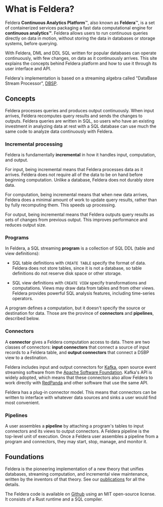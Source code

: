 # What is Feldera?

Feldera **Continuous Analytics Platform**&trade;, also known as
**Feldera**&trade;, is a set of containerized services packaging a fast
data computational engine for **continuous analytics&trade;**. Feldera allows
users to run continuous queries directly on data in motion, without storing
the data in databases or storage systems, before querying.

With Feldera, DML and DDL SQL written for popular databases can operate
continuously, with few changes, on data as it continuously arrives. This
site explains the concepts behind Feldera platform and how to use it
through its user interface and API.

Feldera's implementation is based on a streaming algebra called "DataBase
Stream Processor", [DBSP](/spec.pdf).

## Concepts

Feldera processes queries and produces output continuously.  When input
arrives, Feldera recomputes query results and sends the changes to
outputs.  Feldera queries are written in SQL, so users who have an
existing investment in analyzing data at rest with a SQL database can
use much the same code to analyze data continuously with Feldera.

### Incremental processing

Feldera is fundamentally **incremental** in how it handles input,
computation, and output.

For input, being incremental means that Feldera processes data as it
arrives. Feldera does not require all of the data to
be on hand before beginning computation. Unlike a database, Feldera does
not durably store data.

For computation, being incremental means that when new data arrives,
Feldera does a minimal amount of work to update query results, rather
than by fully recomputing them. This speeds up processing.

For output, being incremental means that Feldera outputs query results as
sets of changes from previous output. This improves performance and
reduces output size.

### Programs

In Feldera, a SQL streaming **program** is a collection of SQL DDL (table
and view definitions):

* SQL table definitions with `CREATE TABLE` specify the format of
  data.  Feldera does not store tables, since it is not a database, so
  table definitions do not reserve disk space or other storage.

* SQL view definitions with `CREATE VIEW` specify transformations and
  computations.  Views may draw data from tables and from other views.
  Feldera provides powerful SQL analysis features, including time-series
  operators.

A program defines a computation, but it doesn't specify the source or
destination for data.  Those are the province of **connectors** and
**pipelines**, described below.

### Connectors

A **connector** gives a Feldera computation access to data.  There are
two classes of connectors: **input connectors** that connect a source
of input records to a Feldera table, and **output connectors** that
connect a DSBP view to a destination.

Feldera includes input and output connectors for [Kafka], open source
event streaming software from the [Apache Software
Foundation][Apache].  Kafka's API is widely adopted, which means that
these connectors also allow Feldera to work directly with [RedPanda] and
other software that use the same API.

Feldera has a plug-in connector model.  This means that connectors can be
written to interface with whatever data sources and sinks a user would
find most convenient.

[Kafka]: https://kafka.apache.org/
[Apache]: https://www.apache.org/
[RedPanda]: https://redpanda.com/

### Pipelines

A user assembles a **pipeline** by attaching a program's tables to
input connectors and its views to output connectors. A Feldera pipeline
is the top-level unit of execution. Once a Feldera user assembles a
pipeline from a program and connectors, they may start, stop, manage,
and monitor it.

## Foundations

Feldera is the pioneering implementation of a new theory that unifies
databases, streaming computation, and incremental view maintenance,
written by the inventors of that theory. See our
[publications](papers) for all the details.

The Feldera code is available on [Github][Feldera] using an MIT open-source
license. It consists of a Rust runtime and a SQL compiler.

[Feldera]: https://github.com/feldera/dbsp
